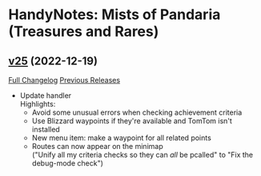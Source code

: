 # HandyNotes: Mists of Pandaria (Treasures and Rares)

## [v25](https://github.com/kemayo/wow-handynotes-lostandfound/tree/v25) (2022-12-19)
[Full Changelog](https://github.com/kemayo/wow-handynotes-lostandfound/compare/v24.1...v25) [Previous Releases](https://github.com/kemayo/wow-handynotes-lostandfound/releases)

- Update handler  
    Highlights:  
    * Avoid some unusual errors when checking achievement criteria  
    * Use Blizzard waypoints if they're available and TomTom isn't installed  
    * New menu item: make a waypoint for all related points  
    * Routes can now appear on the minimap  
    ("Unify all my criteria checks so they can *all* be pcalled" to "Fix the  
    debug-mode check")  
